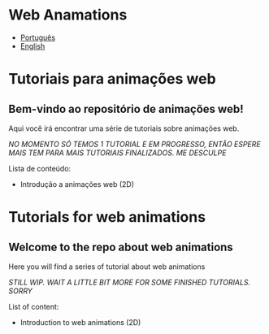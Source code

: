 # Web Anamations

- [Português](#pt-BR)  
- [English](#en-US)  

<h1 name="pt-BR">Tutoriais para animações web</h1>

## Bem-vindo ao repositório de animações web!
Aqui você irá encontrar uma série de tutoriais sobre animações web.  

*NO MOMENTO SÓ TEMOS 1 TUTORIAL E EM PROGRESSO, ENTÃO ESPERE MAIS TEM PARA MAIS TUTORIAIS FINALIZADOS. ME DESCULPE*

Lista de conteúdo:  
- Introdução a animações web (2D)

<h1 id="en-US">Tutorials for web animations</h1>

## Welcome to the repo about web animations
Here you will find a series of tutorial about web animations

*STILL WIP. WAIT A LITTLE BIT MORE FOR SOME FINISHED TUTORIALS. SORRY*

List of content:
- Introduction to web animations (2D)